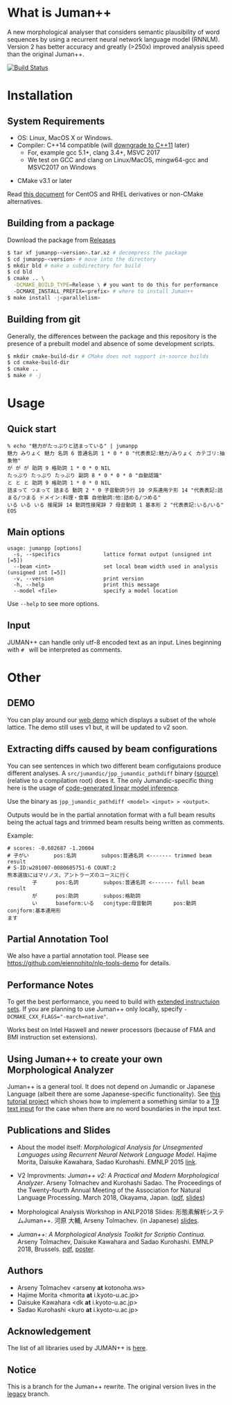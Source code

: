 # What is Juman++

A new morphological analyser that considers semantic plausibility of 
word sequences by using a recurrent neural network language model (RNNLM).
Version 2 has better accuracy and greatly (>250x) improved analysis speed than
the original Juman++.

[![Build Status](https://travis-ci.org/ku-nlp/jumanpp.svg?branch=master)](https://travis-ci.org/ku-nlp/jumanpp)

# Installation

## System Requirements

* OS: Linux, MacOS X or Windows.
* Compiler: C++14 compatible (will [downgrade to C++11](https://github.com/ku-nlp/jumanpp/issues/20) later)
  * For, example gcc 5.1+, clang 3.4+, MSVC 2017
  * We test on GCC and clang on Linux/MacOS, mingw64-gcc and MSVC2017 on Windows
- CMake v3.1 or later

Read [this document](docs/building.md) for CentOS and RHEL derivatives or non-CMake alternatives.

## Building from a package

Download the package from [Releases](https://github.com/ku-nlp/jumanpp/releases)

```bash
$ tar xf jumanpp-<version>.tar.xz # decompress the package
$ cd jumanpp-<version> # move into the directory
$ mkdir bld # make a subdirectory for build
$ cd bld
$ cmake .. \
  -DCMAKE_BUILD_TYPE=Release \ # you want to do this for performance
  -DCMAKE_INSTALL_PREFIX=<prefix> # where to install Juman++
$ make install -j<parallelism>
```
## Building from git

Generally, the differences between the package
and this repository is the presence of a prebuilt model
and absence of some development scripts.

```bash
$ mkdir cmake-build-dir # CMake does not support in-source builds
$ cd cmake-build-dir
$ cmake ..
$ make # -j
```

# Usage

## Quick start
```
% echo "魅力がたっぷりと詰まっている" | jumanpp
魅力 みりょく 魅力 名詞 6 普通名詞 1 * 0 * 0 "代表表記:魅力/みりょく カテゴリ:抽象物"
が が が 助詞 9 格助詞 1 * 0 * 0 NIL
たっぷり たっぷり たっぷり 副詞 8 * 0 * 0 * 0 "自動認識"
と と と 助詞 9 格助詞 1 * 0 * 0 NIL
詰まって つまって 詰まる 動詞 2 * 0 子音動詞ラ行 10 タ系連用テ形 14 "代表表記:詰まる/つまる ドメイン:料理・食事 自他動詞:他:詰める/つめる"
いる いる いる 接尾辞 14 動詞性接尾辞 7 母音動詞 1 基本形 2 "代表表記:いる/いる"
EOS
```

## Main options
```
usage: jumanpp [options] 
  -s, --specifics              lattice format output (unsigned int [=5])
  --beam <int>                 set local beam width used in analysis (unsigned int [=5])
  -v, --version                print version
  -h, --help                   print this message
  --model <file>               specify a model location
```

Use `--help` to see more options.

## Input
JUMAN++ can handle only utf-8 encoded text as an input.
Lines beginning with `# ` will be interpreted as comments.

# Other

## DEMO
You can play around our [web demo](https://tulip.kuee.kyoto-u.ac.jp/demo/jumanpp_lattice?text=%E5%A4%96%E5%9B%BD%E4%BA%BA%E5%8F%82%E6%94%BF%E6%A8%A9%E3%81%AB%E5%AF%BE%E3%81%99%E3%82%8B%E8%80%83%E3%81%88%E6%96%B9%E3%81%AE%E9%81%95%E3%81%84)
which displays a subset of the whole lattice.
The demo still uses v1 but, it will be updated to v2 soon.

## Extracting diffs caused by beam configurations

You can see sentences in which two different beam configutaions produce different analyses.
A `src/jumandic/jpp_jumandic_pathdiff` binary [(source)](https://github.com/ku-nlp/jumanpp/blob/master/src/jumandic/main/path_diff.cc) 
(relative to a compilation root) does it.
The only Jumandic-specific thing here is the usage of [code-generated linear model inference](https://github.com/ku-nlp/jumanpp/blob/master/src/jumandic/main/path_diff.cc#L195).

Use the binary as `jpp_jumandic_pathdiff <model> <input> > <output>`.

Outputs would be in the partial annotation format with a full beam results being the actual tags and trimmed beam results being written as comments.

Example: 
```
# scores: -0.602687 -1.20004
# 子がい        pos:名詞        subpos:普通名詞 <------- trimmed beam result
# S-ID:w201007-0080605751-6 COUNT:2
熊本選抜にはマリノス、アントラーズのユースに行く
        子      pos:名詞        subpos:普通名詞 <------- full beam result
        が      pos:助詞        subpos:格助詞
        い      baseform:いる   conjtype:母音動詞       pos:動詞        conjform:基本連用形
ます
```

## Partial Annotation Tool

We also have a partial annotation tool. Please see https://github.com/eiennohito/nlp-tools-demo for details.

## Performance Notes

To get the best performance, you need to build with [extended instructuion sets](https://gcc.gnu.org/onlinedocs/gcc/x86-Options.html).
If you are planning to use Juman++ only locally,
specify `-DCMAKE_CXX_FLAGS="-march=native"`.

Works best on Intel Haswell and newer processors (because of FMA and BMI instruction set extensions).

## Using Juman++ to create your own Morphological Analyzer

Juman++ is a general tool. 
It does not depend on Jumandic or Japanese Language 
(albeit there are some Japanese-specific functionality).
See [this tutorial project](https://github.com/eiennohito/jumanpp-t9)
which shows how to implement a something similar to a 
[T9 text input](https://en.wikipedia.org/wiki/T9_(predictive_text))
for the case when there are no word boundaries in the input text.

## Publications and Slides

* About the model itself: *Morphological Analysis for Unsegmented Languages using Recurrent Neural Network Language Model*. Hajime Morita, Daisuke Kawahara, Sadao Kurohashi. EMNLP 2015 [link](http://aclweb.org/anthology/D/D15/D15-1276.pdf).

* V2 Improvments: *Juman++ v2: A Practical and Modern Morphological Analyzer*. Arseny Tolmachev and Kurohashi Sadao. The Proceedings of the Twenty-fourth Annual Meeting of the Association for Natural Language Processing. March 2018, Okayama, Japan. ([pdf](http://www.anlp.jp/proceedings/annual_meeting/2018/pdf_dir/A5-2.pdf), [slides](https://www.slideshare.net/eiennohito/juman-v2-a-practical-and-modern-morphological-analyzer))

* Morphological Analysis Workshop in ANLP2018 Slides: 形態素解析システムJuman++. 河原 大輔, Arseny Tolmachev. (in Japanese) [slides](https://drive.google.com/file/d/1DVnrsWw4skRgC8jU6_RkeofOQEHFwctc/view?usp=sharing).

* *Juman++: A Morphological Analysis Toolkit for Scriptio Continua.* Arseny Tolmachev, Daisuke Kawahara and Sadao Kurohashi. EMNLP 2018, Brussels. [pdf](http://aclweb.org/anthology/D18-2010), [poster](https://drive.google.com/file/d/1SeiYP2z4Hb1Q0IhIe_3ydSIjCMhxnKIS/view?usp=sharing).

## Authors
* Arseny Tolmachev <arseny **at** kotonoha.ws>
* Hajime Morita <hmorita  **at** i.kyoto-u.ac.jp>  
* Daisuke Kawahara <dk  **at** i.kyoto-u.ac.jp>  
* Sadao Kurohashi <kuro  **at** i.kyoto-u.ac.jp>

## Acknowledgement
The list of all libraries used by JUMAN++ is [here](libs/README.md).

## Notice

This is a branch for the Juman++ rewrite.
The original version lives in the [legacy](https://github.com/ku-nlp/jumanpp/tree/legacy) branch.
